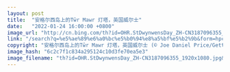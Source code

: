 ```yaml
---
layout: post
title:  "安格尔西岛上的Tŵr Mawr 灯塔，英国威尔士"
date:   "2022-01-24 16:00:00 +0800"
image_url: "http://cn.bing.com/th?id=OHR.StDwynwensDay_ZH-CN3187096355_1920x1080.jpg&rf=LaDigue_1920x1080.jpg&pid=hp"
link: "/search?q=%e5%ae%89%e6%a0%bc%e5%b0%94%e8%a5%bf%e5%b2%9b&form=hpcapt&mkt=zh-cn"
copyright: "安格尔西岛上的Tŵr Mawr 灯塔，英国威尔士 (© Joe Daniel Price/Getty Images)"
image_hash: "6c2c7f1c834a295124c10d3fe70ea5e3"
image_filename: "th?id=OHR.StDwynwensDay_ZH-CN3187096355_1920x1080.jpg&rf=LaDigue_1920x1080.jpg&pid=hp"
---
```

